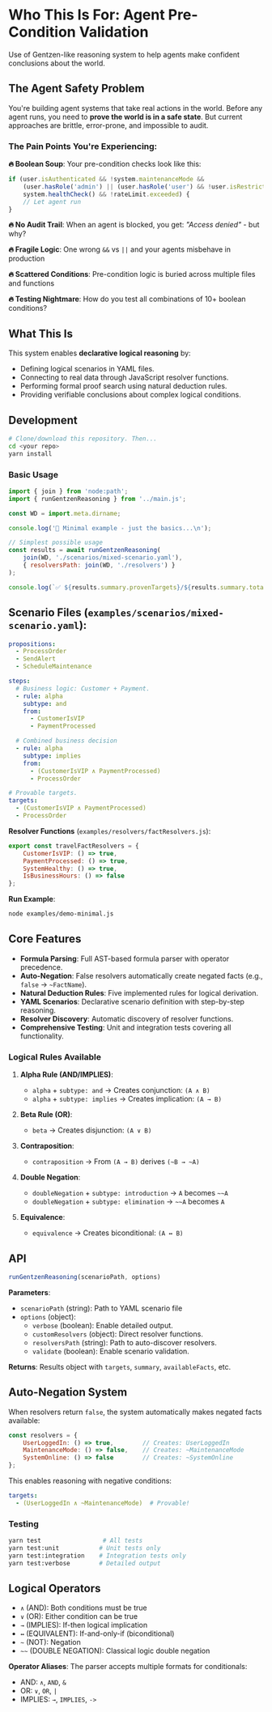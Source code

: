 # Who This Is For: Agent Pre-Condition Validation

Use of Gentzen-like reasoning system to help agents make confident conclusions about the world.

## The Agent Safety Problem

You're building agent systems that take real actions in the world. Before any agent runs, you need to **prove the world is in a safe state**. But current approaches are brittle, error-prone, and impossible to audit.

### The Pain Points You're Experiencing:

**🔥 Boolean Soup**: Your pre-condition checks look like this:
```javascript
if (user.isAuthenticated && !system.maintenanceMode && 
    (user.hasRole('admin') || (user.hasRole('user') && !user.isRestricted)) &&
    system.healthCheck() && !rateLimit.exceeded) {
    // Let agent run
}
```

**🔥 No Audit Trail**: When an agent is blocked, you get: *"Access denied"* - but why?

**🔥 Fragile Logic**: One wrong `&&` vs `||` and your agents misbehave in production

**🔥 Scattered Conditions**: Pre-condition logic is buried across multiple files and functions

**🔥 Testing Nightmare**: How do you test all combinations of 10+ boolean conditions?

## What This Is

This system enables **declarative logical reasoning** by:
- Defining logical scenarios in YAML files.
- Connecting to real data through JavaScript resolver functions.
- Performing formal proof search using natural deduction rules.
- Providing verifiable conclusions about complex logical conditions.

## Development

```bash
# Clone/download this repository. Then...
cd <your repo>
yarn install
```

### Basic Usage
```javascript
import { join } from 'node:path';
import { runGentzenReasoning } from '../main.js';

const WD = import.meta.dirname;

console.log('🧪 Minimal example - just the basics...\n');

// Simplest possible usage
const results = await runGentzenReasoning(
    join(WD, './scenarios/mixed-scenario.yaml'),
    { resolversPath: join(WD, './resolvers') }
);

console.log(`✅ ${results.summary.provenTargets}/${results.summary.totalTargets} targets proven`);
```

## Scenario Files (`examples/scenarios/mixed-scenario.yaml`):
```yaml
propositions:
  - ProcessOrder
  - SendAlert
  - ScheduleMaintenance

steps:
  # Business logic: Customer + Payment.
  - rule: alpha
    subtype: and
    from:
      - CustomerIsVIP
      - PaymentProcessed

  # Combined business decision
  - rule: alpha
    subtype: implies
    from:
      - (CustomerIsVIP ∧ PaymentProcessed)
      - ProcessOrder

# Provable targets.
targets:
  - (CustomerIsVIP ∧ PaymentProcessed)
  - ProcessOrder
```

**Resolver Functions** (`examples/resolvers/factResolvers.js`):
```javascript
export const travelFactResolvers = {
    CustomerIsVIP: () => true,
    PaymentProcessed: () => true,
    SystemHealthy: () => true,
    IsBusinessHours: () => false  
};
```

**Run Example**:
```bash
node examples/demo-minimal.js
```

## Core Features

- **Formula Parsing**: Full AST-based formula parser with operator precedence.
- **Auto-Negation**: False resolvers automatically create negated facts (e.g., `false` → `~FactName`).
- **Natural Deduction Rules**: Five implemented rules for logical derivation.
- **YAML Scenarios**: Declarative scenario definition with step-by-step reasoning.
- **Resolver Discovery**: Automatic discovery of resolver functions.
- **Comprehensive Testing**: Unit and integration tests covering all functionality.

### Logical Rules Available

1. **Alpha Rule (AND/IMPLIES)**:
   - `alpha` + `subtype: and` → Creates conjunction: `(A ∧ B)`
   - `alpha` + `subtype: implies` → Creates implication: `(A → B)`

2. **Beta Rule (OR)**:
   - `beta` → Creates disjunction: `(A ∨ B)`

3. **Contraposition**:
   - `contraposition` → From `(A → B)` derives `(~B → ~A)`

4. **Double Negation**:
   - `doubleNegation` + `subtype: introduction` → `A` becomes `~~A`
   - `doubleNegation` + `subtype: elimination` → `~~A` becomes `A`

5. **Equivalence**:
   - `equivalence` → Creates biconditional: `(A ↔ B)`

## API 

```javascript
runGentzenReasoning(scenarioPath, options)
```

**Parameters**:
- `scenarioPath` (string): Path to YAML scenario file
- `options` (object):
  - `verbose` (boolean): Enable detailed output.
  - `customResolvers` (object): Direct resolver functions.
  - `resolversPath` (string): Path to auto-discover resolvers.
  - `validate` (boolean): Enable scenario validation.

**Returns**: Results object with `targets`, `summary`, `availableFacts`, etc.

## Auto-Negation System

When resolvers return `false`, the system automatically makes negated facts available:

```javascript
const resolvers = {
    UserLoggedIn: () => true,        // Creates: UserLoggedIn
    MaintenanceMode: () => false,    // Creates: ~MaintenanceMode  
    SystemOnline: () => false        // Creates: ~SystemOnline
};
```

This enables reasoning with negative conditions:
```yaml
targets:
  - (UserLoggedIn ∧ ~MaintenanceMode)  # Provable!
```

### Testing
```bash
yarn test                 # All tests
yarn test:unit           # Unit tests only  
yarn test:integration    # Integration tests only
yarn test:verbose        # Detailed output
```

## Logical Operators

- `∧` (AND): Both conditions must be true
- `∨` (OR): Either condition can be true  
- `→` (IMPLIES): If-then logical implication
- `↔` (EQUIVALENT): If-and-only-if (biconditional)
- `~` (NOT): Negation
- `~~` (DOUBLE NEGATION): Classical logic double negation

**Operator Aliases**: The parser accepts multiple formats for conditionals:
- AND: `∧`, `AND`, `&`
- OR: `∨`, `OR`, `|`  
- IMPLIES: `→`, `IMPLIES`, `->`
